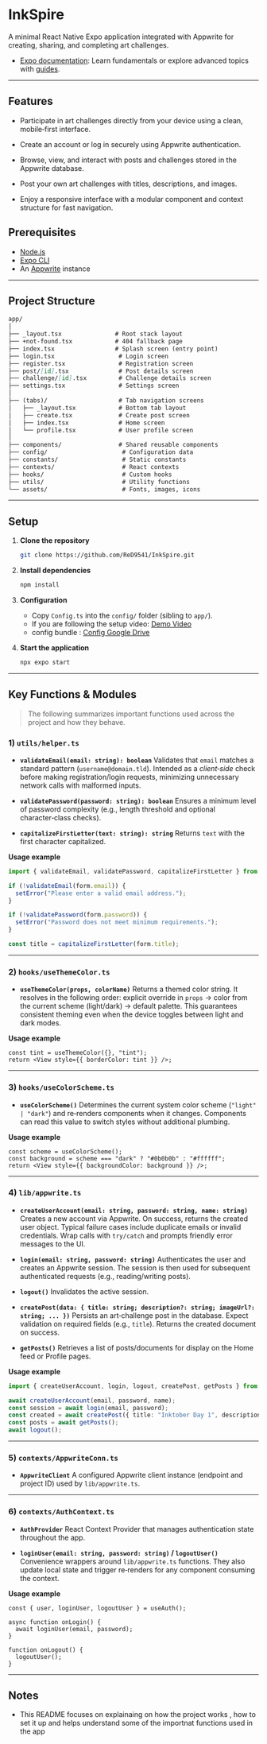 # InkSpire

A minimal React Native Expo application integrated with Appwrite for creating, sharing, and completing art challenges.

* [Expo documentation](https://docs.expo.dev/): Learn fundamentals or explore advanced topics with [guides](https://docs.expo.dev/guides).

---

## Features

* Participate in art challenges directly from your device using a clean, mobile‑first interface.

* Create an account or log in securely using Appwrite authentication.

* Browse, view, and interact with posts and challenges stored in the Appwrite database.

* Post your own art challenges with titles, descriptions, and  images.

* Enjoy a responsive interface with a modular component and context structure for fast navigation.



## Prerequisites

* [Node.js](https://nodejs.org/)
* [Expo CLI](https://docs.expo.dev/get-started/installation/)
* An [Appwrite](https://appwrite.io/) instance

---

## Project Structure

```markdown
app/
│
├── _layout.tsx               # Root stack layout
├── +not-found.tsx            # 404 fallback page
├── index.tsx                 # Splash screen (entry point)
├── login.tsx                  # Login screen
├── register.tsx               # Registration screen
├── post/[id].tsx              # Post details screen
├── challenge/[id].tsx         # Challenge details screen
├── settings.tsx               # Settings screen
│
├── (tabs)/                    # Tab navigation screens
│   ├── _layout.tsx            # Bottom tab layout
│   ├── create.tsx             # Create post screen
│   ├── index.tsx              # Home screen
│   └── profile.tsx            # User profile screen
│
├── components/                # Shared reusable components
├── config/                     # Configuration data
├── constants/                  # Static constants
├── contexts/                   # React contexts
├── hooks/                      # Custom hooks
├── utils/                      # Utility functions
└── assets/                     # Fonts, images, icons
```

---

## Setup

1. **Clone the repository**

   ```bash
   git clone https://github.com/ReD9541/InkSpire.git
   ```

2. **Install dependencies**

   ```bash
   npm install
   ```

3. **Configuration**

   * Copy `Config.ts` into the `config/` folder (sibling to `app/`).
   * If you are following the setup video: [Demo Video](https://streamable.com/qbtdtw)
   * config bundle : [Config Google Drive](https://drive.google.com/drive/folders/1Wb3Vm1QV7bdrFoa9wtrIK1wPRjcRPYg3?usp=drive_link)

4. **Start the application**

   ```bash
   npx expo start
   ```

---

## Key Functions & Modules

> The following summarizes important functions used across the project and how they behave. 

### 1) `utils/helper.ts`

* **`validateEmail(email: string): boolean`**
  Validates that `email` matches a standard pattern (`username@domain.tld`). Intended as a *client‑side* check before making registration/login requests, minimizing unnecessary network calls with malformed inputs.

* **`validatePassword(password: string): boolean`**
  Ensures a minimum level of password complexity (e.g., length threshold and optional character‑class checks). 

* **`capitalizeFirstLetter(text: string): string`**
  Returns `text` with the first character capitalized.

**Usage example**

```ts
import { validateEmail, validatePassword, capitalizeFirstLetter } from "@/utils/helper";

if (!validateEmail(form.email)) {
  setError("Please enter a valid email address.");
}

if (!validatePassword(form.password)) {
  setError("Password does not meet minimum requirements.");
}

const title = capitalizeFirstLetter(form.title);
```

---

### 2) `hooks/useThemeColor.ts`

* **`useThemeColor(props, colorName)`**
  Returns a themed color string. It resolves in the following order: explicit override in `props` → color from the current scheme (light/dark) → default palette. This guarantees consistent theming even when the device toggles between light and dark modes.

**Usage example**

```tsx
const tint = useThemeColor({}, "tint");
return <View style={{ borderColor: tint }} />;
```

---

### 3) `hooks/useColorScheme.ts`

* **`useColorScheme()`**
  Determines the current system color scheme (`"light" | "dark"`) and re‑renders components when it changes. Components can read this value to switch styles without additional plumbing.

**Usage example**

```tsx
const scheme = useColorScheme();
const background = scheme === "dark" ? "#0b0b0b" : "#ffffff";
return <View style={{ backgroundColor: background }} />;
```

---

### 4) `lib/appwrite.ts`

* **`createUserAccount(email: string, password: string, name: string)`**
  Creates a new account via Appwrite. On success, returns the created user object. Typical failure cases include duplicate emails or invalid credentials. Wrap calls with `try/catch` and prompts friendly error messages to the UI.

* **`login(email: string, password: string)`**
  Authenticates the user and creates an Appwrite session. The session is then used for subsequent authenticated requests (e.g., reading/writing posts).

* **`logout()`**
  Invalidates the active session.

* **`createPost(data: { title: string; description?: string; imageUrl?: string; ... })`**
  Persists an art‑challenge post in the database. Expect validation on required fields (e.g., `title`). Returns the created document on success.

* **`getPosts()`**
  Retrieves a list of posts/documents for display on the Home feed or Profile pages.

**Usage example**

```ts
import { createUserAccount, login, logout, createPost, getPosts } from "@/lib/appwrite";

await createUserAccount(email, password, name);
const session = await login(email, password);
const created = await createPost({ title: "Inktober Day 1", description: "A quick sketch." });
const posts = await getPosts();
await logout();
```

---

### 5) `contexts/AppwriteConn.ts`

* **`AppwriteClient`**
  A configured Appwrite client instance (endpoint and project ID) used by `lib/appwrite.ts`. 

---

### 6) `contexts/AuthContext.ts`

* **`AuthProvider`**
  React Context Provider that manages authentication state throughout the app.

* **`loginUser(email: string, password: string)` / `logoutUser()`**
  Convenience wrappers around `lib/appwrite.ts` functions. They also update local state and trigger re‑renders for any component consuming the context.

**Usage example**

```tsx
const { user, loginUser, logoutUser } = useAuth();

async function onLogin() {
  await loginUser(email, password);
}

function onLogout() {
  logoutUser();
}
```

---

## Notes

* This README focuses on explainaing on how the project works , how to set it up and helps understand some of the importnat functions used in the app